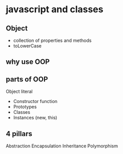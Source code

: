 # javascript and classes

## Object 
- collection of properties and methods
- toLowerCase

## why use OOP

## parts of OOP
Object literal

- Constructor function
- Prototypes 
- Classes
- Instances (new, this)

## 4 pillars
Abstraction
Encapsulation
Inheritance
Polymorphism
